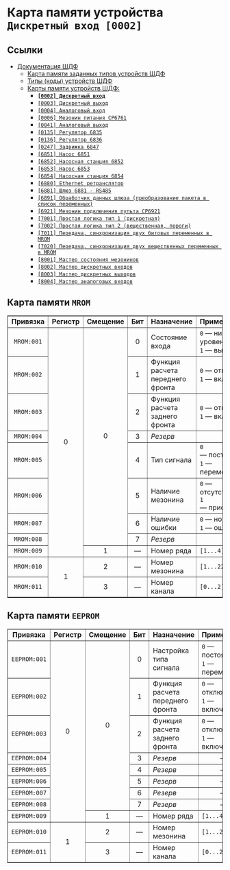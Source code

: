 # Карта памяти устройства `Дискретный вход [0002]`

## Ссылки

- [Документация ШДФ](/shdf/)
  - [Карта памяти заданных типов устройств ШДФ](/shdf/devices-map.md)
  - [Типы (коды) устройств ШДФ](/shdf/device-types.md)
  - [Карты памяти устройств ШДФ:](/shdf/maps/)
    - [**`[0002] Дискретный вход`**](/shdf/maps/[0002]%20di.md)
    - [`[0003] Дискретный выход`](/shdf/maps/[0003]%20do.md)
    - [`[0004] Аналоговый вход`](/shdf/maps/[0004]%20ai.md)
    - [`[0006] Мезонин питания СР6761`](/shdf/maps/[0006]%20pu.md)
    - [`[0041] Аналоговый выход`](/shdf/maps/[0041]%20ao.md)
    - [`[0135] Регулятор 6835`](/shdf/maps/[0135]%20reg.md)
    - [`[0136] Регулятор 6836`](/shdf/maps/[0136]%20reg.md)
    - [`[0247] Задвижка 6847`](/shdf/maps/[0247]%20valve.md)
    - [`[6851] Насос 6851`](/shdf/maps/[6851]%20pump.md)
    - [`[6852] Насосная станция 6852`](/shdf/maps/[6852]%20ps.md)
    - [`[6853] Насос 6853`](/shdf/maps/pump%20[6853]%20.md)
    - [`[6854] Насосная станция 6854`](/shdf/maps/[6854]%20ps.md)
    - [`[6880] Ethernet ретранслятор`](/shdf/maps/[6880]%20ethernet.md)
    - [`[6881] Шлюз 6881 - RS485`](/shdf/maps/[6881]%20gate.md)
    - [`[6891] Обработчик данных шлюза (преобразование пакета в список переменных)`](/shdf/maps/[6891]%20gate.md)
    - [`[6921] Мезонин подключения пульта СР6921`](/shdf/maps/[6921]%20rc.md)
    - [`[7001] Простая логика тип 1 (дискретная)`](/shdf/maps/[7001]%20logic.md)
    - [`[7002] Простая логика тип 2 (вещественная, пороги)`](/shdf/maps/[7002]%20logic.md)
    - [`[7011] Передача, синхронизация двух битовых переменных в MROM`](/shdf/maps/[7011]%20sync.md)
    - [`[7020] Передача, синхронизация двух вещественных переменных в MROM`](/shdf/maps/[7020]%20sync.md)
    - [`[8001] Мастер состояния мезонинов`](/shdf/maps/[80001]%20mezo%20master.md)
    - [`[8002] Мастер дискретных входов`](/shdf/maps/[8002]%20mdi.md)
    - [`[8003] Мастер дискретных выходов`](/shdf/maps/[8003]%20mdo.md)
    - [`[8004] Мастер аналоговых входов`](/shdf/maps/[8004]%20mai.md)

## Карта памяти `MROM`

<table summary="Карта памяти `MROM`" border="1">
    <tbody valign="center" align="center">
        <tr>
            <td><strong>Привязка</strong></td>
            <td><strong>Регистр</strong></td>
            <td><strong>Смещение</strong></td>
            <td><strong>Бит</strong></td>
            <td align="left"><strong>Назначение</strong></td>
            <td align="left"><strong>Примечание</strong></td>
        </tr>
        <tr>
            <td><code>MROM:001</code></td>
            <td rowspan="9">0</td>
            <td rowspan="8">0</td>
            <td>0</td>
            <td align="left">Состояние входа</td>
            <td align="left"><code>0</code> — низкий уровень,<br><code>1</code> — высокий</td>
        </tr>
        <tr>
            <td><code>MROM:002</code></td>
            <td>1</td>
            <td align="left">Функция расчета переднего фронта</td>
            <td align="left"><code>0</code> — отключена,<br><code>1</code> — включена</td>
        </tr>
        <tr>
            <td><code>MROM:003</code></td>
            <td>2</td>
            <td align="left">Функция расчета заднего фронта</td>
            <td align="left"><code>0</code> — отключена,<br><code>1</code> — включена</td>
        </tr>
        <tr>
            <td><code>MROM:004</code></td>
            <td>3</td>
            <td align="left"><i>Резерв</i></td>
            <td>—</td>
        </tr>
        <tr>
            <td><code>MROM:005</code></td>
            <td>4</td>
            <td align="left">Тип сигнала</td>
            <td align="left"><code>0</code> — постоянный,<br><code>1</code> — переменный</td>
        </tr>
        <tr>
            <td><code>MROM:006</code></td>
            <td>5</td>
            <td align="left">Наличие мезонина</td>
            <td align="left"><code>0</code> — отсутствует,<br><code>1</code> — присутствует</td>
        </tr>
        <tr>
            <td><code>MROM:007</code></td>
            <td>6</td>
            <td align="left">Наличие ошибки</td>
            <td align="left"><code>0</code> — норма,<br><code>1</code> — ошибка</td>
        </tr>
        <tr>
            <td><code>MROM:008</code></td>
            <td>7</td>
            <td align="left"><i>Резерв</i></td>
            <td>—</td>
        </tr>
        <tr>
            <td><code>MROM:009</code></td>
            <td>1</td>
            <td>—</td>
            <td align="left">Номер ряда</td>
            <td align="left"><code>[1...4]</code></td>
        </tr>
        <tr>
            <td><code>MROM:010</code></td>
            <td rowspan="2">1</td>
            <td>2</td>
            <td>—</td>
            <td align="left">Номер мезонина</td>
            <td align="left"><code>[1...22]</code></td>
        </tr>
        <tr>
            <td><code>MROM:011</code></td>
            <td>3</td>
            <td>—</td>
            <td align="left">Номер канала</td>
            <td align="left"><code>[0...2]</code></td>
        </tr>
    </tbody>
</table>

## Карта памяти `EEPROM`

<table summary="Карта памяти `EEPROM`" border="1">
    <tbody valign="center" align="center">
        <tr>
            <td><strong>Привязка</strong></td>
            <td><strong>Регистр</strong></td>
            <td><strong>Смещение</strong></td>
            <td><strong>Бит</strong></td>
            <td align="left"><strong>Назначение</strong></td>
            <td align="left"><strong>Примечание</strong></td>
        </tr>
        <tr>
            <td><code>EEPROM:001</code></td>
            <td rowspan="9">0</td>
            <td rowspan="8">0</td>
            <td>0</td>
            <td align="left">Настройка типа сигнала</td>
            <td align="left"><code>0</code> — постоянное,<br><code>1</code> — переменное</td>
        </tr>
        <tr>
            <td><code>EEPROM:002</code></td>
            <td>1</td>
            <td align="left">Функция расчета переднего фронта</td>
            <td align="left"><code>0</code> — отключена,<br><code>1</code> — включена</td>
        </tr>
        <tr>
            <td><code>EEPROM:003</code></td>
            <td>2</td>
            <td align="left">Функция расчета заднего фронта</td>
            <td align="left"><code>0</code> — отключена,<br><code>1</code> — включена</td>
        </tr>
        <tr>
            <td><code>EEPROM:004</code></td>
            <td>3</td>
            <td align="left"><i>Резерв</i></td>
            <td>—</td>
        </tr>
        <tr>
            <td><code>EEPROM:005</code></td>
            <td>4</td>
            <td align="left"><i>Резерв</i></td>
            <td>—</td>
        </tr>
        <tr>
            <td><code>EEPROM:006</code></td>
            <td>5</td>
            <td align="left"><i>Резерв</i></td>
            <td>—</td>
        </tr>
        <tr>
            <td><code>EEPROM:007</code></td>
            <td>6</td>
            <td align="left"><i>Резерв</i></td>
            <td>—</td>
        </tr>
        <tr>
            <td><code>EEPROM:008</code></td>
            <td>7</td>
            <td align="left"><i>Резерв</i></td>
            <td>—</td>
        </tr>
        <tr>
            <td><code>EEPROM:009</code></td>
            <td>1</td>
            <td>—</td>
            <td align="left">Номер ряда</td>
            <td align="left"><code>[1...4]</code></td>
        </tr>
        <tr>
            <td><code>EEPROM:010</code></td>
            <td rowspan="2">1</td>
            <td>2</td>
            <td>—</td>
            <td align="left">Номер мезонина</td>
            <td align="left"><code>[1...22]</code></td>
        </tr>
        <tr>
            <td><code>EEPROM:011</code></td>
            <td>3</td>
            <td>—</td>
            <td align="left">Номер канала</td>
            <td align="left"><code>[0...2]</code></td>
        </tr>
    </tbody>
</table>
